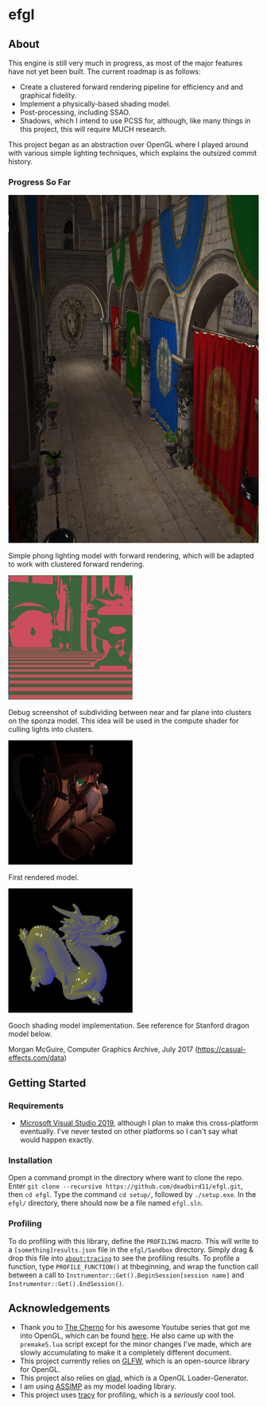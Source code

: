 # efgl
## About
This engine is still very much in progress, as most of the major features have not yet been built. The current roadmap is as follows:

* Create a clustered forward rendering pipeline for efficiency and and graphical fidelity.
* Implement a physically-based shading model.
* Post-processing, including SSAO. 
* Shadows, which I intend to use PCSS for, although, like many things in this project, this will require MUCH research.

This project began as an abstraction over OpenGL where I played around with various simple lighting techniques, which explains the outsized commit history.

### Progress So Far

<img src="progress/phong_demo.PNG" width="700" height="700" />

Simple phong lighting model with forward rendering, which will be adapted to work with clustered forward rendering.

<img src="progress/subdiv_demo.PNG" width="250" height="250" />

Debug screenshot of subdividing between near and far plane into clusters on the sponza model. This idea will be used in the compute shader for culling lights into clusters. 

<img src="progress/first_model_render.PNG" width="250" height="250" />   

First rendered model.  

<img src="progress/gooch_shading.PNG" width="250" height="250" />

Gooch shading model implementation. See reference for Stanford dragon model below.

Morgan McGuire, Computer Graphics Archive, July 2017 (https://casual-effects.com/data)

## Getting Started
### Requirements
* [Microsoft Visual Studio 2019](https://visualstudio.microsoft.com/vs/), although I plan to make this cross-platform eventually. I've never tested on other platforms so I can't say what would happen exactly.
### Installation
Open a command prompt in the directory where want to clone the repo. Enter `git clone --recursive https://github.com/deadbird11/efgl.git`, then `cd efgl`. Type the command `cd setup/`, followed by `./setup.exe`. In the `efgl/` directory, there should now be a file named `efgl.sln`.   
### Profiling
To do profiling with this library, define the `PROFILING` macro. This will write to a `[something]results.json` file in the `efgl/Sandbox` directory. Simply drag & drop this file into [`about:tracing`](chrome://tracing) to see the profiling results. To profile a function, type `PROFILE_FUNCTION()` at thbeginning, and wrap the function call between a call to `Instrumentor::Get().BeginSession[session name]` and `Instrumentor::Get().EndSession()`.
## Acknowledgements
* Thank you to [The Cherno](https://github.com/TheCherno) for his awesome Youtube series that got me into OpenGL, which can be found [here](https://www.youtube.com/watch?v=W3gAzLwfIP0&list=PLlrATfBNZ98foTJPJ_Ev03o2oq3-GGOS2). He also came up with the `premake5.lua` script except for the minor changes I've made, which are slowly accumulating to make it a completely different document.
* This project currently relies on [GLFW](https://www.glfw.org/), which is an open-source library for OpenGL.    
* This project also relies on [glad](https://github.com/Dav1dde/glad), which is a OpenGL Loader-Generator.
* I am using [ASSIMP](https://www.assimp.org/) as my model loading library.
* This project uses [tracy](https://github.com/wolfpld/tracy) for profiling, which is a *seriously* cool tool.
